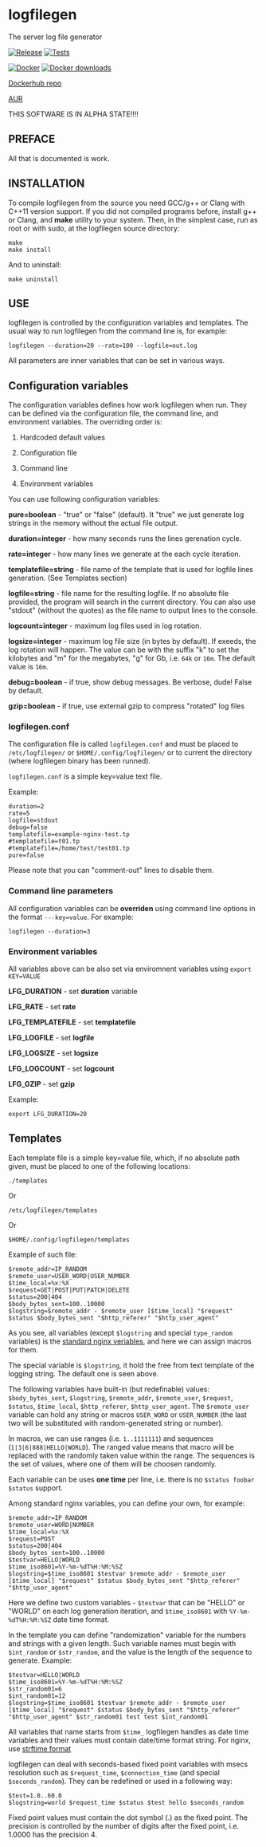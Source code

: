 # logfilegen
The server log file generator

[![Release](../../actions/workflows/release.yml/badge.svg)](../../actions/workflows/release.yml)
[![Tests](../../actions/workflows/tests.yml/badge.svg)](../../actions/workflows/tests.yml)

[![Docker](../../actions/workflows/docker.yml/badge.svg)](../../actions/workflows/docker.yml)
[![Docker downloads](https://img.shields.io/docker/pulls/psemiletov/logfilegen.svg)](https://hub.docker.com/r/psemiletov/logfilegen)

[Dockerhub repo](https://hub.docker.com/r/psemiletov/logfilegen/general)

[AUR](https://aur.archlinux.org/packages/logfilegen)


THIS SOFTWARE IS IN ALPHA STATE!!!!

## PREFACE

All that is documented is work.


## INSTALLATION

To compile logfilegen from the source you need GCC/g++ or Clang with C++11 version support. If you did not compiled programs before, install g++ or Clang, and **make** utility to your system. Then, in the simplest case, run as root or with sudo, at the logfilegen source directory:


```console
make
make install
```

And to uninstall:


```console
make uninstall
```


## USE

logfilegen is controlled by the configuration variables and templates. The usual way to run logfilegen from the command line is, for example:


```console
logfilegen --duration=20 --rate=100 --logfile=out.log
```

All parameters are inner variables that can be set in various ways.


## Configuration variables

The configuration variables defines how work logfilegen when run. They can be defined via the configuration file, the command line, and environment variables. The overriding order is:

1. Hardcoded default values

2. Configuration file

3. Command line

4. Environment variables


You can use following configuration variables:

**pure=boolean** - "true" or "false" (default). It "true" we just generate log strings in the memory without the actual file output.

**duration=integer** - how many seconds runs the lines gerenation cycle.

**rate=integer** - how many lines we generate at the each cycle iteration.

**templatefile=string** - file name of the template that is used for logfile lines generation. (See Templates section)

**logfile=string** - file name for the resulting logfile. If no absolute file provided, the program will search in the current directory. You can also use "stdout" (without the quotes) as the file name to output lines to the console.

**logcount=integer** - maximum log files used in log rotation.

**logsize=integer** - maximum log file size (in bytes by default). If exeeds, the log rotation will happen. The value can be with the suffix "k" to set the kilobytes and "m" for the megabytes, "g" for Gb, i.e. ```64k``` or ```16m```. The default value is ```16m```.

**debug=boolean** - if true, show debug messages. Be verbose, dude! False by default.

**gzip=boolean** - if true, use external gzip to compress "rotated" log files


### logfilegen.conf

The configuration file is called ```logfilegen.conf``` and must be placed to ```/etc/logfilegen/``` or ```$HOME/.config/logfilegen/``` or to current the directory (where logfilegen binary has been runned).

```logfilegen.conf``` is a simple key=value text file.

Example:

```
duration=2
rate=5
logfile=stdout
debug=false
templatefile=example-nginx-test.tp
#templatefile=t01.tp
#templatefile=/home/test/test01.tp
pure=false
```

Please note that you can "comment-out" lines to disable them.


### Command line parameters

All configuration variables can be **overriden** using command line options in the format ```---key=value```. For example:

```console
logfilegen --duration=3
```


### Environment variables

All variables above can be also set via enviromnent variables using ```export KEY=VALUE```

**LFG_DURATION** - set **duration** variable

**LFG_RATE** - set **rate**

**LFG_TEMPLATEFILE** - set **templatefile**

**LFG_LOGFILE** - set **logfile**

**LFG_LOGSIZE** - set **logsize**

**LFG_LOGCOUNT** - set **logcount**

**LFG_GZIP** - set **gzip**


Example:

```export LFG_DURATION=20```


## Templates


Each template file is a simple key=value file, which, if no absolute path given, must be placed to one of the following locations:

```
./templates
```

Or


```/etc/logfilegen/templates```


Or


```$HOME/.config/logfilegen/templates```


Example of such file:

```
$remote_addr=IP_RANDOM
$remote_user=USER_WORD|USER_NUMBER
$time_local=%x:%X
$request=GET|POST|PUT|PATCH|DELETE
$status=200|404
$body_bytes_sent=100..10000
$logstring=$remote_addr - $remote_user [$time_local] "$request" $status $body_bytes_sent "$http_referer" "$http_user_agent"
```

As you see, all variables (except ```$logstring``` and special ```type_random``` variables) is the [standard nginx veriables](http://nginx.org/en/docs/varindex.html), and here we can assign macros for them.

The special variable is ```$logstring```, it hold the free from text template of the logging string. The default one is seen above.

The following variables have built-in (but redefinable) values: ```$body_bytes_sent```, ```$logstring```, ```$remote_addr```, ```$remote_user```, ```$request```, ```$status```, ```$time_local```, ```$http_referer```, ```$http_user_agent```. The ```$remote_user``` variable can hold any string or macros ```USER_WORD``` or ```USER_NUMBER``` (the last two will be substituted with random-generated string or number).

In macros, we can use ranges (i.e. ```1..1111111```) and sequences (```1|3|6|888|HELLO|WORLD```). The ranged value means that macro will be replaced with the randomly taken value within the range. The sequences is the set of values, where one of them will be choosen randomly.

Each variable can be uses **one time** per line, i.e. there is no ```$status foobar $status``` support.

Among standard nginx variables, you can define your own, for example:

```
$remote_addr=IP_RANDOM
$remote_user=WORD|NUMBER
$time_local=%x:%X
$request=POST
$status=200|404
$body_bytes_sent=100..10000
$testvar=HELLO|WORLD
$time_iso8601=%Y-%m-%dT%H:%M:%SZ
$logstring=$time_iso8601 $testvar $remote_addr - $remote_user [$time_local] "$request" $status $body_bytes_sent "$http_referer" "$http_user_agent"
```

Here we define two custom variables - ``$testvar`` that can be "HELLO" or "WORLD" on each log generation iteration, and ```$time_iso8601``` with ```%Y-%m-%dT%H:%M:%SZ``` date time format.

In the template you can define "randomization" variable for the numbers and strings with a given length. Such variable names must begin with ```$int_random``` or ```$str_random```, and the value is the length of the sequence to generate. Example:

```
$testvar=HELLO|WORLD
$time_iso8601=%Y-%m-%dT%H:%M:%SZ
$str_random01=6
$int_random01=12
$logstring=$time_iso8601 $testvar $remote_addr - $remote_user [$time_local] "$request" $status $body_bytes_sent "$http_referer" "$http_user_agent" $str_random01 test test $int_random01
```

All variables that name starts from ``$time_`` logfilegen handles as date time variables and their values must contain date/time format string. For nginx, use [strftime format](https://en.cppreference.com/w/c/chrono/strftime)

logfilegen can deal with seconds-based fixed point variables with msecs resolution such as ```$request_time```, ```$connection_time``` (and special ```$seconds_random```). They can be redefined or used in a following way:

```
$test=1.0..60.0
$logstring=world $request_time $status $test hello $seconds_random
```

Fixed point values must contain the dot symbol (.) as the fixed point. The precision is controlled by the number of digits after the fixed point, i.e. 1.0000 has the precision 4.
